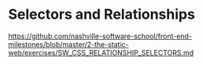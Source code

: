 # Selectors and Relationships

https://github.com/nashville-software-school/front-end-milestones/blob/master/2-the-static-web/exercises/SW_CSS_RELATIONSHIP_SELECTORS.md